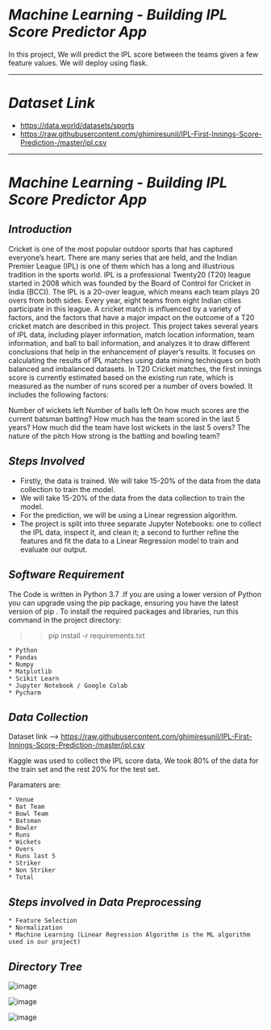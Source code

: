 # *Machine Learning - Building IPL Score Predictor App*

In this project, We will predict the IPL score between the teams given a few feature values.
We will deploy using flask.

----------------------------------------------------------------------------------------

# *Dataset Link*

* https://data.world/datasets/sports
* https://raw.githubusercontent.com/ghimiresunil/IPL-First-Innings-Score-Prediction-/master/ipl.csv

----------------------------------------------------------------------------------------

# *Machine Learning - Building IPL Score Predictor App*

## *Introduction*

Cricket is one of the most popular outdoor sports that has captured everyone’s heart. There are many series that are held, and the Indian Premier League (IPL) is one of them which has a long and illustrious tradition in the sports world. IPL is a professional Twenty20 (T20) league started in 2008 which was founded by the Board of Control for Cricket in India (BCCI). The IPL is a 20-over league, which means each team plays 20 overs from both sides. Every year, eight teams from eight Indian cities participate in this league. A cricket match is influenced by a variety of factors, and the factors that have a major impact on the outcome of a T20 cricket match are described in this project. This project takes several years of IPL data, including player information, match location information, team information, and ball to ball information, and analyzes it to draw different conclusions that help in the enhancement of player’s results. It focuses on calculating the results of IPL matches using data mining techniques on both balanced and imbalanced datasets. In T20 Cricket matches, the first innings score is currently estimated based on the existing run rate, which is measured as the number of runs scored per a number of overs bowled. It includes the following factors:

Number of wickets left
Number of balls left
On how much scores are the current batsman batting?
How much has the team scored in the last 5 years?
How much did the team have lost wickets in the last 5 overs?
The nature of the pitch
How strong is the batting and bowling team?

## *Steps Involved*


* Firstly, the data is trained. We will take 15-20% of the data from the data collection to train the model.
* We will take 15-20% of the data from the data collection to train the model.
* For the prediction, we will be using a Linear regression algorithm.
* The project is split into three separate Jupyter Notebooks: one to collect the IPL data, inspect it, and clean it; a second to further refine the features and fit the data to a Linear Regression model to train and evaluate our output.


## *Software Requirement*

The Code is written in Python 3.7 .If you are using a lower version of Python you can upgrade using the pip package, ensuring you have the latest version of  pip . To install the required packages and libraries, run this command in the project directory:

>> pip install -r requirements.txt

    * Python
    * Pandas
    * Numpy
    * Matplotlib
    * Scikit Learn
    * Jupyter Notebook / Google Colab
    * Pycharm

## *Data Collection*

Dataset link --> https://raw.githubusercontent.com/ghimiresunil/IPL-First-Innings-Score-Prediction-/master/ipl.csv

Kaggle was used to collect the IPL score data, We took 80% of the data for the train set and the rest 20% for the test set.

Paramaters are:

    * Venue
    * Bat Team
    * Bowl Team
    * Batsman
    * Bowler
    * Runs
    * Wickets
    * Overs
    * Runs last 5
    * Striker
    * Non Striker
    * Total

## *Steps involved in Data Preprocessing*

    * Feature Selection
    * Normalization
    * Machine Learning (Linear Regression Algorithm is the ML algorithm used in our project)
    
## *Directory Tree*

![image](https://user-images.githubusercontent.com/112689649/212249231-d365b414-4df8-417e-b88d-6f2f5224df9a.png)

![image](https://user-images.githubusercontent.com/112689649/212249174-7fee9e16-c72a-439b-b237-5fefbcf1e301.png)

![image](https://user-images.githubusercontent.com/112689649/212249205-b4a33102-3e3e-4f12-9896-496ed0bf8a0e.png)


